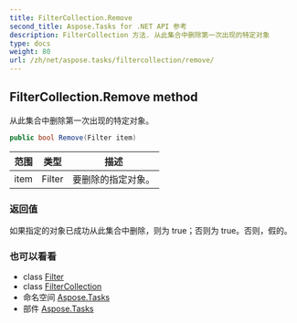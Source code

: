 ```yaml
---
title: FilterCollection.Remove
second_title: Aspose.Tasks for .NET API 参考
description: FilterCollection 方法. 从此集合中删除第一次出现的特定对象
type: docs
weight: 80
url: /zh/net/aspose.tasks/filtercollection/remove/
---
```

## FilterCollection.Remove method

从此集合中删除第一次出现的特定对象。

```csharp
public bool Remove(Filter item)
```

| 范围 | 类型 | 描述 |
| --- | --- | --- |
| item | Filter | 要删除的指定对象。 |

### 返回值

如果指定的对象已成功从此集合中删除，则为 true；否则为 true。否则，假的。

### 也可以看看

* class [Filter](../../filter/)
* class [FilterCollection](../)
* 命名空间 [Aspose.Tasks](../../filtercollection/)
* 部件 [Aspose.Tasks](../../../)


